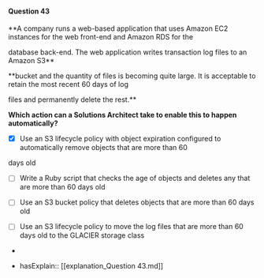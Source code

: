 #### Question  43


**A company runs a web-based application that uses Amazon EC2 instances for the web front-end and Amazon RDS for the

database back-end. The web application writes transaction log files to an Amazon S3**


**bucket and the quantity of files is becoming quite large. It is acceptable to retain the most recent 60 days of log

files and permanently delete the rest.**


**Which action can a Solutions Architect take to enable this to happen automatically?**


- [x] Use an S3 lifecycle policy with object expiration configured to automatically remove objects that are more than 60

days old


- [ ] Write a Ruby script that checks the age of objects and deletes any that are more than 60 days old


- [ ] Use an S3 bucket policy that deletes objects that are more than 60 days old


- [ ] Use an S3 lifecycle policy to move the log files that are more than 60 days old to the GLACIER storage class


*

- hasExplain:: [[explanation_Question  43.md]]